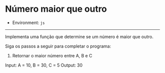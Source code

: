 # Número maior que outro

* Environment: `js`

***

Implementa uma função que determine se um número é maior que outro.

Siga os passos a seguir para completar o programa:

1. Retornar o maior número entre A, B e C

Input: A = 10, B = 30, C = 5
Output: 30
